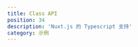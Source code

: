 ```yaml
---
title: Class API
position: 34
description: 'Nuxt.js 的 Typescript 支持'
category: 示例
---
```



<Example name="class-api/minimal" />
